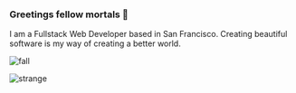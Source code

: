 ### Greetings fellow mortals 👋

I am a Fullstack Web Developer based in San Francisco. Creating beautiful software is my way of creating a better world.

![fall](https://i.imgur.com/4ltGBj2.gif)

![strange](https://thumbs.gfycat.com/ImpishUnequaledIchneumonfly-size_restricted.gif)


<!--
**joerez/joerez** is a ✨ _special_ ✨ repository because its `README.md` (this file) appears on your GitHub profile.

Here are some ideas to get you started:

- 
- 🌱 I’m currently learning ...
- 👯 I’m looking to collaborate on ...
- 🤔 I’m looking for help with ...
- 💬 Ask me about ...
- 📫 How to reach me: ...
- 😄 Pronouns: ...
- ⚡ Fun fact: ...
-->
